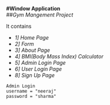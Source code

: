 

**#Window Application**  
*##Gym Mangement Project*  

It contains  
  - *1] Home Page*  
  - *2] Form*  
  - *3] About Page*  
  - *4] BMI(Body Mass Index) Calculator*  
  - *5] Admin Login Page*  
  - *6] User Login Page*  
  - *8] Sign Up Page*  

```
Admin Login
username = "neeraj"  
password = "sharma"  
```


